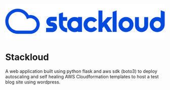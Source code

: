 ![Drag Racing](https://raw.githubusercontent.com/Hariprasath37/stackloud/main/static/stackloud_logo.png)

# Stackloud
A web application built using python flask and aws sdk (boto3) to deploy autoscaling and self healing AWS Cloudformation templates to host a test blog site using wordpress.
